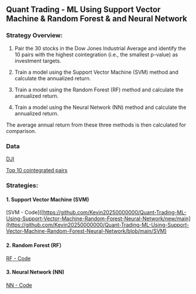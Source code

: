 ## **Quant Trading - ML Using Support Vector Machine & Random Forest & and Neural Network**

### **Strategy Overview:**

1. Pair the 30 stocks in the Dow Jones Industrial Average and identify the 10 pairs with the highest cointegration (i.e., the smallest p-value) as investment targets.

2. Train a model using the Support Vector Machine (SVM) method and calculate the annualized return.

3. Train a model using the Random Forest (RF) method and calculate the annualized return.

4. Train a model using the Neural Network (NN) method and calculate the annualized return.

The average annual return from these three methods is then calculated for comparison.


### **Data**
[DJI](https://github.com/Kevin20250000000/Quant-Trading-ML-Using-Support-Vector-Machine-Random-Forest-Neural-Network/blob/main/dji_stocks.csv)

[Top 10 cointegrated pairs](https://github.com/Kevin20250000000/Quant-Trading-ML-Using-Support-Vector-Machine-Random-Forest-Neural-Network/blob/main/top10_cointegrated_pairs.csv)


### **Strategies:**

#### **1. Support Vector Machine (SVM)**
[SVM - Code]([https://github.com/Kevin20250000000/Quant-Trading-ML-Using-Support-Vector-Machine-Random-Forest-Neural-Network/new/main](https://github.com/Kevin20250000000/Quant-Trading-ML-Using-Support-Vector-Machine-Random-Forest-Neural-Network/blob/main/SVM)

#### **2. Random Forest (RF）**
[RF - Code]()

#### **3. Neural Network (NN)**
[NN - Code]()







